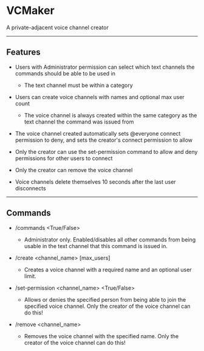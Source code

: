 # VCMaker
 A private-adjacent voice channel creator

---

## Features

- Users with Administrator permission can select which text channels the commands should be able to be used in
  - The text channel must be within a category

- Users can create voice channels with names and optional max user count
  - The voice channel is always created within the same category as the text channel the command was issued from
- The voice channel created automatically sets @everyone connect permission to deny, and sets the creator's connect permission to allow
- Only the creator can use the set-permission command to allow and deny permissions for other users to connect
- Only the creator can remove the voice channel
- Voice channels delete themselves 10 seconds after the last user disconnects

---

## Commands

- /commands <True/False>
  - Administrator only. Enabled/disables all other commands from being usable in the text channel that this command is issued in.

- /create <channel_name> [max_users]
  - Creates a voice channel with a required name and an optional user limit.

- /set-permission <channel_name> <user> <True/False>
  - Allows or denies the specified person from being able to join the specified voice channel. Only the creator of the voice channel can do this!
 
- /remove <channel_name>
  - Removes the voice channel with the specified name. Only the creator of the voice channel can do this!
